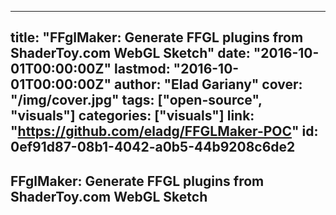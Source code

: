 
---
title: "FFglMaker: Generate FFGL plugins from ShaderToy.com WebGL Sketch"
date: "2016-10-01T00:00:00Z"
lastmod: "2016-10-01T00:00:00Z"
author: "Elad Gariany"
cover: "/img/cover.jpg"
tags: ["open-source", "visuals"]
categories: ["visuals"]
link: "https://github.com/eladg/FFGLMaker-POC"
id: 0ef91d87-08b1-4042-a0b5-44b9208c6de2
---

## FFglMaker: Generate FFGL plugins from ShaderToy.com WebGL Sketch

